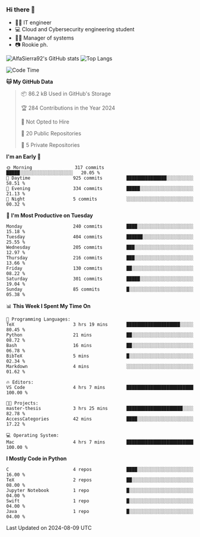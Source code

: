 ### Hi there 👋
- 👨‍💻 IT engineer
- 💻 Cloud and Cybersecurity engineering student
- 👨‍💼 Manager of systems
- 📷 Rookie ph.


![AlfaSierra92's GitHub stats](https://github-readme-stats.vercel.app/api?username=AlfaSierra92&theme=nord)
![Top Langs](https://github-readme-stats.vercel.app/api/top-langs/?username=AlfaSierra92&theme=nord&layout=compact)

<!--START_SECTION:waka-->
![Code Time](http://img.shields.io/badge/Code%20Time-156%20hrs%205%20mins-blue)

**🐱 My GitHub Data** 

> 📦 86.2 kB Used in GitHub's Storage 
 > 
> 🏆 284 Contributions in the Year 2024
 > 
> 🚫 Not Opted to Hire
 > 
> 📜 20 Public Repositories 
 > 
> 🔑 5 Private Repositories 
 > 
**I'm an Early 🐤** 

```text
🌞 Morning                317 commits         █████░░░░░░░░░░░░░░░░░░░░   20.05 % 
🌆 Daytime                925 commits         ███████████████░░░░░░░░░░   58.51 % 
🌃 Evening                334 commits         █████░░░░░░░░░░░░░░░░░░░░   21.13 % 
🌙 Night                  5 commits           ░░░░░░░░░░░░░░░░░░░░░░░░░   00.32 % 
```
📅 **I'm Most Productive on Tuesday** 

```text
Monday                   240 commits         ████░░░░░░░░░░░░░░░░░░░░░   15.18 % 
Tuesday                  404 commits         ██████░░░░░░░░░░░░░░░░░░░   25.55 % 
Wednesday                205 commits         ███░░░░░░░░░░░░░░░░░░░░░░   12.97 % 
Thursday                 216 commits         ███░░░░░░░░░░░░░░░░░░░░░░   13.66 % 
Friday                   130 commits         ██░░░░░░░░░░░░░░░░░░░░░░░   08.22 % 
Saturday                 301 commits         █████░░░░░░░░░░░░░░░░░░░░   19.04 % 
Sunday                   85 commits          █░░░░░░░░░░░░░░░░░░░░░░░░   05.38 % 
```


📊 **This Week I Spent My Time On** 

```text
💬 Programming Languages: 
TeX                      3 hrs 19 mins       ████████████████████░░░░░   80.45 % 
Python                   21 mins             ██░░░░░░░░░░░░░░░░░░░░░░░   08.72 % 
Bash                     16 mins             ██░░░░░░░░░░░░░░░░░░░░░░░   06.78 % 
BibTeX                   5 mins              █░░░░░░░░░░░░░░░░░░░░░░░░   02.34 % 
Markdown                 4 mins              ░░░░░░░░░░░░░░░░░░░░░░░░░   01.62 % 

🔥 Editors: 
VS Code                  4 hrs 7 mins        █████████████████████████   100.00 % 

🐱‍💻 Projects: 
master-thesis            3 hrs 25 mins       █████████████████████░░░░   82.78 % 
AccessCategories         42 mins             ████░░░░░░░░░░░░░░░░░░░░░   17.22 % 

💻 Operating System: 
Mac                      4 hrs 7 mins        █████████████████████████   100.00 % 
```

**I Mostly Code in Python** 

```text
C                        4 repos             ████░░░░░░░░░░░░░░░░░░░░░   16.00 % 
TeX                      2 repos             ██░░░░░░░░░░░░░░░░░░░░░░░   08.00 % 
Jupyter Notebook         1 repo              █░░░░░░░░░░░░░░░░░░░░░░░░   04.00 % 
Swift                    1 repo              █░░░░░░░░░░░░░░░░░░░░░░░░   04.00 % 
Java                     1 repo              █░░░░░░░░░░░░░░░░░░░░░░░░   04.00 % 
```




 Last Updated on 2024-08-09 UTC
<!--END_SECTION:waka-->

<!--
**AlfaSierra92/AlfaSierra92** is a ✨ _special_ ✨ repository because its `README.md` (this file) appears on your GitHub profile.

Here are some ideas to get you started:

- 🔭 I’m currently working on ...
- 🌱 I’m currently learning ...
- 👯 I’m looking to collaborate on ...
- 🤔 I’m looking for help with ...
- 💬 Ask me about ...
- 📫 How to reach me: ...
- 😄 Pronouns: ...
- ⚡ Fun fact: ...
-->
